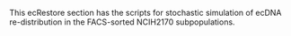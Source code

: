 This ecRestore section has the scripts for stochastic simulation of ecDNA re-distribution in the FACS-sorted NCIH2170 subpopulations.
